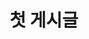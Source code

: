 ---
title : "첫 게시글"
excerpt : "test"
categories : 
  - ps
tags :
  - 그래프
  - 위상정렬
  - bfs
toc : true
toc_sticky : true
last_modified_at : 2020-02-17 18:31:00
---